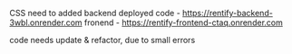 CSS need to added
backend deployed code - https://rentify-backend-3wbl.onrender.com
fronend - https://rentify-frontend-ctaq.onrender.com

code needs update & refactor, due to small errors
